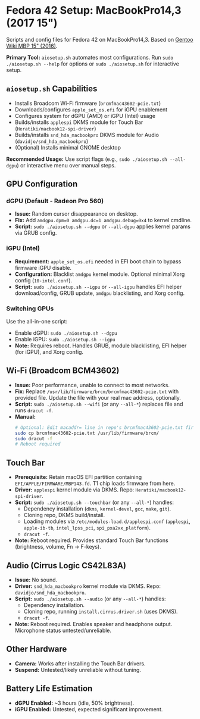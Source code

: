 # Fedora 42 Setup: MacBookPro14,3 (2017 15")

Scripts and config files for Fedora 42 on MacBookPro14,3. Based on [Gentoo Wiki MBP 15" (2016)](https://wiki.gentoo.org/wiki/Apple_MacBook_Pro_15-inch_(2016,_Intel,_Four_Thunderbolt_3_Ports)).

**Primary Tool:** `aiosetup.sh` automates most configurations.
Run `sudo ./aiosetup.sh --help` for options or `sudo ./aiosetup.sh` for interactive setup.

## `aiosetup.sh` Capabilities

*   Installs Broadcom Wi-Fi firmware (`brcmfmac43602-pcie.txt`)
*   Downloads/configures `apple_set_os.efi` for iGPU enablement
*   Configures system for dGPU (AMD) or iGPU (Intel) usage
*   Builds/installs `applespi` DKMS module for Touch Bar (`Heratiki/macbook12-spi-driver`)
*   Builds/installs `snd_hda_macbookpro` DKMS module for Audio (`davidjo/snd_hda_macbookpro`)
*   (Optional) Installs minimal GNOME desktop

**Recommended Usage:** Use script flags (e.g., `sudo ./aiosetup.sh --all-dgpu`) or interactive menu over manual steps.

## GPU Configuration

### dGPU (Default - Radeon Pro 560)

*   **Issue:** Random cursor disappearance on desktop.
*   **Fix:** Add `amdgpu.dpm=0 amdgpu.dc=1 amdgpu.debug=0x4` to kernel cmdline.
*   **Script:** `sudo ./aiosetup.sh --dgpu` or `--all-dgpu` applies kernel params via GRUB config.

### iGPU (Intel)

*   **Requirement:** `apple_set_os.efi` needed in EFI boot chain to bypass firmware iGPU disable.
*   **Configuration:** Blacklist `amdgpu` kernel module. Optional minimal Xorg config (`10-intel.conf`).
*   **Script:** `sudo ./aiosetup.sh --igpu` or `--all-igpu` handles EFI helper download/config, GRUB update, `amdgpu` blacklisting, and Xorg config.

### Switching GPUs

Use the all-in-one script:
*   Enable dGPU: `sudo ./aiosetup.sh --dgpu`
*   Enable iGPU: `sudo ./aiosetup.sh --igpu`
*   **Note:** Requires reboot. Handles GRUB, module blacklisting, EFI helper (for iGPU), and Xorg config.

## Wi-Fi (Broadcom BCM43602)

*   **Issue:** Poor performance, unable to connect to most networks.
*   **Fix:** Replace `/usr/lib/firmware/brcm/brcmfmac43602-pcie.txt` with provided file. Update the file with your real mac address, optionally.
*   **Script:** `sudo ./aiosetup.sh --wifi` (or any `--all-*`) replaces file and runs `dracut -f`.
*   **Manual:**
    ```bash
    # Optional: Edit macaddr= line in repo's brcmfmac43602-pcie.txt first
    sudo cp brcmfmac43602-pcie.txt /usr/lib/firmware/brcm/
    sudo dracut -f
    # Reboot required
    ```

## Touch Bar

*   **Prerequisite:** Retain macOS EFI partition containing `EFI/APPLE/FIRMWARE/MBP143.fd`. T1 chip loads firmware from here.
*   **Driver:** `applespi` kernel module via DKMS. Repo: `Heratiki/macbook12-spi-driver`.
*   **Script:** `sudo ./aiosetup.sh --touchbar` (or any `--all-*`) handles:
    *   Dependency installation (`dkms`, `kernel-devel`, `gcc`, `make`, `git`).
    *   Cloning repo, DKMS build/install.
    *   Loading modules via `/etc/modules-load.d/applespi.conf` (`applespi`, `apple-ib-tb`, `intel_lpss_pci`, `spi_pxa2xx_platform`).
    *   `dracut -f`.
*   **Note:** Reboot required. Provides standard Touch Bar functions (brightness, volume, Fn -> F-keys).

## Audio (Cirrus Logic CS42L83A)

*   **Issue:** No sound.
*   **Driver:** `snd_hda_macbookpro` kernel module via DKMS. Repo: `davidjo/snd_hda_macbookpro`.
*   **Script:** `sudo ./aiosetup.sh --audio` (or any `--all-*`) handles:
    *   Dependency installation.
    *   Cloning repo, running `install.cirrus.driver.sh` (uses DKMS).
    *   `dracut -f`.
*   **Note:** Reboot required. Enables speaker and headphone output. Microphone status untested/unreliable.

## Other Hardware

*   **Camera:** Works after installing the Touch Bar drivers.
*   **Suspend:** Untested/likely unreliable without tuning.

## Battery Life Estimation

*   **dGPU Enabled:** ~3 hours (idle, 50% brightness).
*   **iGPU Enabled:** Untested, expected significant improvement.
